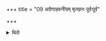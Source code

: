+++
title = "09 अग्रेणाहवनीयम् मृत्खनः पूर्वःपूर्व"

+++

<details><summary>थिते</summary>

9. The place from where the soil is to be dug should be to the east of the Āhavanīya. (Each of the) other (succeeding material should be placed) to the east (of the preceding one).  
</details>
